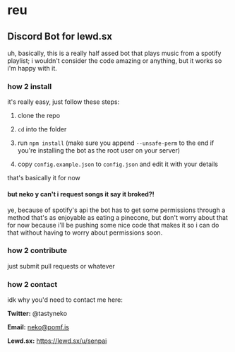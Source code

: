 # reu
## Discord Bot for lewd.sx

uh, basically, this is a really half assed bot that plays music from a spotify playlist; i wouldn't consider the code amazing or anything, but it works so i'm happy with it.

### how 2 install
it's really easy, just follow these steps:

1. clone the repo

2. `cd` into the folder

3. run `npm install` (make sure you append `--unsafe-perm` to the end if you're installing the bot as the root user on your server)

4. copy `config.example.json` to `config.json` and edit it with your details

that's basically it for now

#### but neko y can't i request songs it say it broked?!
ye, because of spotify's api the bot has to get some permissions through a method that's as enjoyable as eating a pinecone, but don't worry about that for now because i'll be pushing some nice code that makes it so i can do that without having to worry about permissions soon.

### how 2 contribute
just submit pull requests or whatever

### how 2 contact
idk why you'd need to contact me here:

**Twitter:** @tastyneko

**Email:** neko@pomf.is

**Lewd.sx:** https://lewd.sx/u/senpai
